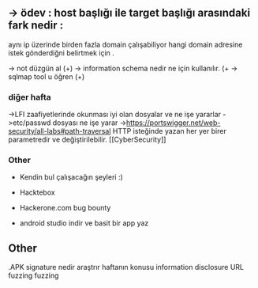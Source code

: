 -> ödev : host başlığı ile target başlığı arasındaki fark nedir  :
--
aynı ip üzerinde birden fazla domain çalışabiliyor hangi domain adresine istek gönderdiğni belirtmek için .


-> not düzgün al (+)
-> information schema nedir ne için kullanılır. (+
-> sqlmap tool u öğren  (+)
### diğer hafta
->LFI zaafiyetlerinde okunması iyi olan dosyalar ve ne işe yararlar
->etc/passwd dosyası ne işe yarar
->https://portswigger.net/web-security/all-labs#path-traversal
HTTP isteğinde yazan her yer birer parametredir ve değiştirilebilir.
[[CyberSecurity]]

### Other 

- Kendin bul çalışacağın şeyleri :)
- Hacktebox
- Hackerone.com bug bounty 

- android studio indir ve basit bir app yaz 


## Other

.APK signature nedir araştrır 
haftanın konusu information disclosure
URL fuzzing
fuzzing 
